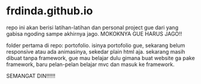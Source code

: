 # frdinda.github.io

repo ini akan berisi latihan-latihan dan personal project gue dari yang gabisa ngoding sampe akhirnya jago. MOKOKNYA GUE HARUS JAGO!!

folder pertama di repo: portofolio.
isinya portofolio gue, sekarang belum responsive atau ada animasinya, sekedar plain html aja. sekarang masih dibuat tanpa framework, gue mau belajar dulu gimana buat website ga pake framework, baru pelan-pelan belajar mvc dan masuk ke framework. 

SEMANGAT DIN!!!!!!
